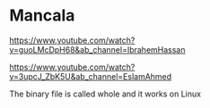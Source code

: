 # Mancala
https://www.youtube.com/watch?v=guoLMcDpH68&ab_channel=IbrahemHassan

https://www.youtube.com/watch?v=3upcJ_ZbK5U&ab_channel=EslamAhmed

The binary file is called whole and it works on Linux
